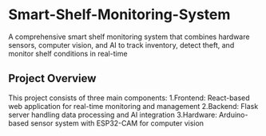 # Smart-Shelf-Monitoring-System
A comprehensive smart shelf monitoring system that combines hardware sensors, computer vision, and AI to track inventory, detect theft, and monitor shelf conditions in real-time

## Project Overview
This project consists of three main components:
1.Frontend: React-based web application for real-time monitoring and management
2.Backend: Flask server handling data processing and AI integration
3.Hardware: Arduino-based sensor system with ESP32-CAM for computer vision
